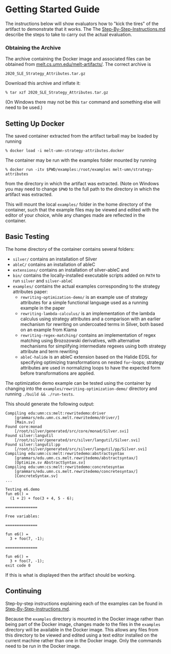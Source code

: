 # Getting Started Guide

The instructions below will show evaluators how to "kick the tires" of
the artifact to demonstrate that it works.  The The
[Step-By-Step-Instructions.md](Step-By-Step-Instructions.md) describe
the steps to take to carry out the actual evaluation.

### Obtaining the Archive

The archive containing the Docker image and associated files can be
obtained from
[melt.cs.umn.edu/melt-artifacts/](http://melt.cs.umn.edu/melt-artifacts/).
The correct archive is
```
2020_SLE_Strategy_Attributes.tar.gz
```
Download this archive and inflate it:
```
% tar xzf 2020_SLE_Strategy_Attributes.tar.gz
```
(On Windows there may not be this ``tar`` command and something else
will need to be used.)


## Setting Up Docker

The saved container extracted from the artifact tarball may be loaded by running
```
% docker load -i melt-umn-strategy-attributes.docker
```

The container may be run with the examples folder mounted by running
```
% docker run -itv $PWD/examples:/root/examples melt-umn/strategy-attributes
```
from the directory in which the artifact was extracted.  (Note on Windows you may
need to change `$PWD` to the full path to the directory in which the artifact
was extracted.

This will mount the local `examples/` folder in the home directory of the container,
such that the example files may be viewed and edited with the editor of your choice,
while any changes made are reflected in the container.

## Basic Testing

The home directory of the container contains several folders:
* `silver/` contains an installation of Silver
* `ableC/` contains an installation of ableC
* `extensions/` contains an installation of silver-ableC and 
* `bin/` contains the locally-installed executable scripts added on `PATH` to run `silver` and `silver-ableC`
* `examples/` contains the actual examples corresponding to the strategy attributes paper:
  * `rewriting-optimization-demo/` is an example use of strategy attributes for a simple functional language used as a running example in the paper
  * `rewriting-lambda-calculus/` is an implementation of the lambda calculus using strategy attributes and a comparison with an earlier mechanism for rewriting on undercoated terms in Silver, both based on an example from Kiama
  * `rewriting-regex-matching/` contains an implementation of regex matching using Brozozowski derivatives, with alternative mechanisms for simplifying intermediate regexes using both strategy attribute and term rewriting
  * `ableC-halide` is an ableC extension based on the Halide EDSL for specifying optimizing transformations on nested `for`-loops; strategy attributes are used in normalizing loops to have the expected form before transformations are applied.

The optimization demo example can be tested using the container by changing into
the `examples/rewriting-optimization-demo/` directory and running `./build && ./run-tests`.

This should generate the following output:
```
Compiling edu:umn:cs:melt:rewritedemo:driver
	[grammars/edu.umn.cs.melt.rewritedemo/driver/]
	[Main.sv]
Found core:monad
	[/root/silver/generated/src/core/monad/Silver.svi]
Found silver:langutil
	[/root/silver/generated/src/silver/langutil/Silver.svi]
Found silver:langutil:pp
	[/root/silver/generated/src/silver/langutil/pp/Silver.svi]
Compiling edu:umn:cs:melt:rewritedemo:abstractsyntax
	[grammars/edu.umn.cs.melt.rewritedemo/abstractsyntax/]
	[Optimize.sv AbstractSyntax.sv]
Compiling edu:umn:cs:melt:rewritedemo:concretesyntax
	[grammars/edu.umn.cs.melt.rewritedemo/concretesyntax/]
	[ConcreteSyntax.sv]
...

Testing e6.demo
fun e6() =
  (1 + 2) + foo(3 + 4, 5 - 6);

==============

Free variables: 

==============

fun e6() =
  3 + foo(7, -1);

==============

fun e6() =
  3 + foo(7, -1);
exit code 0
```
If this is what is displayed then the artifact should be working.

## Continuing

Step-by-step instructions explaining each of the examples can be found in [Step-By-Step-Instructions.md](Step-By-Step-Instructions.md).


Because the `examples` directory is mounted in the Docker image rather
than being part of the Docker image, changes made to the files in the
`examples` directory will be available in the Docker image.  This
allows any files from this directory to be viewed and edited using a
text editor installed on the current machine rather than one in the
Docker image.  Only the commands need to be run in the Docker image.

